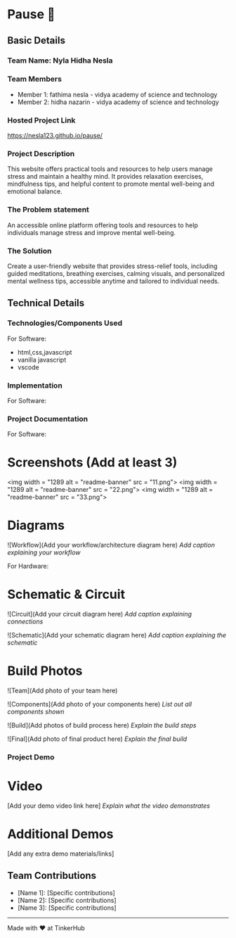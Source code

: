 # Pause 🎯


## Basic Details
### Team Name: Nyla Hidha Nesla


### Team Members
- Member 1: fathima nesla - vidya academy of science and technology
- Member 2: hidha nazarin - vidya academy of science and technology

### Hosted Project Link
https://nesla123.github.io/pause/

### Project Description
This website offers practical tools and resources to help users manage stress and maintain a healthy mind. It provides relaxation exercises, mindfulness tips, and helpful content to promote mental well-being and emotional balance.

### The Problem statement
An accessible online platform offering tools and resources to help individuals manage stress and improve mental well-being.

### The Solution
Create a user-friendly website that provides stress-relief tools, including guided meditations, breathing exercises, calming visuals, and personalized mental wellness tips, accessible anytime and tailored to individual needs.

## Technical Details
### Technologies/Components Used
For Software:
- html,css,javascript
- vanilla javascript
- vscode


### Implementation
For Software:

### Project Documentation
For Software:

# Screenshots (Add at least 3)
<img width = "1289 alt = "readme-banner" src = "11.png">
<img width = "1289 alt = "readme-banner" src = "22.png">
<img width = "1289 alt = "readme-banner" src = "33.png">


# Diagrams
![Workflow](Add your workflow/architecture diagram here)
*Add caption explaining your workflow*

For Hardware:

# Schematic & Circuit
![Circuit](Add your circuit diagram here)
*Add caption explaining connections*

![Schematic](Add your schematic diagram here)
*Add caption explaining the schematic*

# Build Photos
![Team](Add photo of your team here)


![Components](Add photo of your components here)
*List out all components shown*

![Build](Add photos of build process here)
*Explain the build steps*

![Final](Add photo of final product here)
*Explain the final build*

### Project Demo
# Video
[Add your demo video link here]
*Explain what the video demonstrates*

# Additional Demos
[Add any extra demo materials/links]

## Team Contributions
- [Name 1]: [Specific contributions]
- [Name 2]: [Specific contributions]
- [Name 3]: [Specific contributions]

---
Made with ❤️ at TinkerHub

